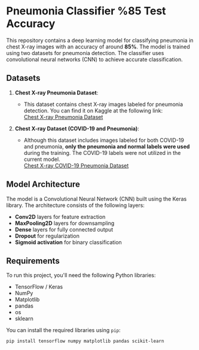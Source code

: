# Pneumonia Classifier %85 Test Accuracy

This repository contains a deep learning model for classifying pneumonia in chest X-ray images with an accuracy of around **85%**. The model is trained using two datasets for pneumonia detection. The classifier uses convolutional neural networks (CNN) to achieve accurate classification.

## Datasets

1. **Chest X-ray Pneumonia Dataset**:  
   - This dataset contains chest X-ray images labeled for pneumonia detection. You can find it on Kaggle at the following link:  
   [Chest X-ray Pneumonia Dataset](https://www.kaggle.com/datasets/paultimothymooney/chest-xray-pneumonia)

2. **Chest X-ray Dataset (COVID-19 and Pneumonia)**:  
   - Although this dataset includes images labeled for both COVID-19 and pneumonia, **only the pneumonia and normal labels were used** during the training. The COVID-19 labels were not utilized in the current model.  
   [Chest X-ray COVID-19 Pneumonia Dataset](https://www.kaggle.com/datasets/prashant268/chest-xray-covid19-pneumonia)

## Model Architecture

The model is a Convolutional Neural Network (CNN) built using the Keras library. The architecture consists of the following layers:

- **Conv2D** layers for feature extraction
- **MaxPooling2D** layers for downsampling
- **Dense** layers for fully connected output
- **Dropout** for regularization
- **Sigmoid activation** for binary classification

## Requirements

To run this project, you'll need the following Python libraries:

- TensorFlow / Keras
- NumPy
- Matplotlib
- pandas
- os
- sklearn

You can install the required libraries using `pip`:

```bash
pip install tensorflow numpy matplotlib pandas scikit-learn
